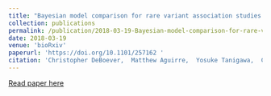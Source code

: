 ```yaml
---
title: "Bayesian model comparison for rare variant association studies of multiple phenotypes"
collection: publications
permalink: /publication/2018-03-19-Bayesian-model-comparison-for-rare-variant-association-studies-of-multiple-phenotypes
date: 2018-03-19
venue: 'bioRxiv'
paperurl: 'https://doi.org/10.1101/257162 '
citation: 'Christopher DeBoever,  Matthew Aguirre,  Yosuke Tanigawa,  Chris Spencer,  Timothy Poterba,  Carlos Bustamante,  Mark Daly,  Matti Pirinen,  Manuel Rivas, &quot;Bayesian model comparison for rare variant association studies of multiple phenotypes.&quot; bioRxiv, 2018.'
---
```

[Read paper here](https://doi.org/10.1101/257162 )

